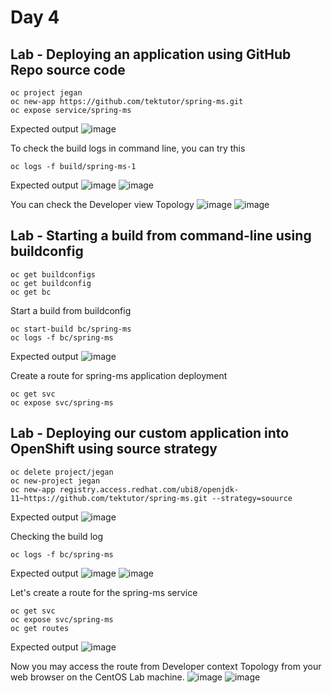 # Day 4

## Lab - Deploying an application using GitHub Repo source code
```
oc project jegan
oc new-app https://github.com/tektutor/spring-ms.git
oc expose service/spring-ms
```

Expected output
![image](https://github.com/tektutor/openshift-sep-2023/assets/12674043/dee9d503-d24b-48e3-92d8-014f754f756d)

To check the build logs in command line, you can try this
```
oc logs -f build/spring-ms-1
```

Expected output
![image](https://github.com/tektutor/openshift-sep-2023/assets/12674043/fc1ffa47-19a8-4bef-b53b-eaa554257f08)
![image](https://github.com/tektutor/openshift-sep-2023/assets/12674043/f53ec5b6-a66d-4078-9e11-53896d2718bf)

You can check the Developer view Topology
![image](https://github.com/tektutor/openshift-sep-2023/assets/12674043/3527bb63-ebcd-43e4-988d-e297c2fe4c05)
![image](https://github.com/tektutor/openshift-sep-2023/assets/12674043/c6fce17a-e34c-4e2f-a0ae-5f983592e5c0)

## Lab - Starting a build from command-line using buildconfig
```
oc get buildconfigs
oc get buildconfig
oc get bc
```

Start a build from buildconfig
```
oc start-build bc/spring-ms
oc logs -f bc/spring-ms
```

Expected output
![image](https://github.com/tektutor/openshift-sep-2023/assets/12674043/fa3e7fc6-9330-4433-ad15-29f5a7d7fa9b)


Create a route for spring-ms application deployment
```
oc get svc
oc expose svc/spring-ms
```

## Lab - Deploying our custom application into OpenShift using source strategy
```
oc delete project/jegan
oc new-project jegan
oc new-app registry.access.redhat.com/ubi8/openjdk-11~https://github.com/tektutor/spring-ms.git --strategy=souurce
```

Expected output
![image](https://github.com/tektutor/openshift-sep-2023/assets/12674043/c5390ed3-1584-4310-adbc-663848dcfb54)

Checking the build log
```
oc logs -f bc/spring-ms
```

Expected output
![image](https://github.com/tektutor/openshift-sep-2023/assets/12674043/4cfd0edf-6e43-4e93-98ca-7ca5e7c4f03b)
![image](https://github.com/tektutor/openshift-sep-2023/assets/12674043/fc099ea9-1507-4d14-9afb-29b789b23c85)


Let's create a route for the spring-ms service
```
oc get svc
oc expose svc/spring-ms
oc get routes
```

Expected output
![image](https://github.com/tektutor/openshift-sep-2023/assets/12674043/286cdcb3-250a-427a-a5a7-0ddc7faf7e74)

Now you may access the route from Developer context Topology from your web browser on the CentOS Lab machine.
![image](https://github.com/tektutor/openshift-sep-2023/assets/12674043/5e707c1b-d506-42e3-9b6d-646e4ae39302)
![image](https://github.com/tektutor/openshift-sep-2023/assets/12674043/5a24dbad-825d-4744-b591-66a6ee98018d)

